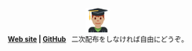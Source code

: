 <p align="center">
 <img src ="https://raw.githubusercontent.com/twitter/twemoji/master/assets/72x72/1f468-1f3fd-200d-1f393.png" width="10%" height="10%"/>
 <br>
 <b>
  <a href="https://elementary-school.github.io">Web site</a> |
  <a href="https://github.com/elementary-school">GitHub</a>
 </b>
&nbsp;
二次配布をしなければ自由にどうぞ。
</p>
